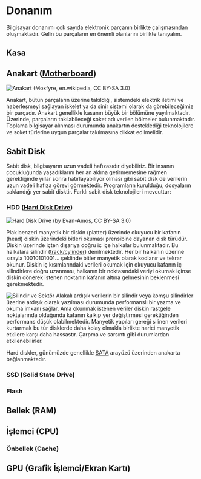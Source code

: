 # Donanım

Bilgisayar donanımı çok sayıda elektronik parçanın birlikte çalışmasından oluşmaktadır. Gelin bu parçaların en önemli olanlarını birlikte tanıyalım.

## Kasa

## Anakart ([Motherboard](https://en.wikipedia.org/wiki/Motherboard))

![Anakart (Moxfyre, en.wikipedia, CC BY-SA 3.0)](https://upload.wikimedia.org/wikipedia/commons/thumb/9/9d/Acer_E360_Socket_939_motherboard_by_Foxconn.svg/440px-Acer_E360_Socket_939_motherboard_by_Foxconn.svg.png)

Anakart, bütün parçaların üzerine takıldığı, sistemdeki elektrik iletimi ve haberleşmeyi sağlayan iskelet ya da sinir sistemi olarak da görebileceğimiz bir parçadır. Anakart genellikle kasanın büyük bir bölümüne yayılmaktadır. Üzerinde, parçaların takılabileceği soket adı verilen bölmeler bulunmaktadır. Toplama bilgisayar alınması durumunda anakartın desteklediği teknolojilere ve soket türlerine uygun parçalar takılmasına dikkat edilmelidir.

## Sabit Disk

Sabit disk, bilgisayarın uzun vadeli hafızasıdır diyebiliriz. Bir insanın çocukluğunda yaşadıklarını her an aklına getirmemesine rağmen gerektiğinde yıllar sonra hatırlayabiliyor olması gibi sabit disk de verilerin uzun vadeli hafıza görevi görmektedir. Programların kurulduğu, dosyaların saklandığı yer sabit disktir. Farklı sabit disk teknolojileri mevcuttur:

### HDD ([Hard Disk Drive](https://en.wikipedia.org/wiki/Hard_disk_drive))

![Hard Disk Drive (by Evan-Amos, CC BY-SA 3.0)](https://upload.wikimedia.org/wikipedia/commons/thumb/f/f8/Laptop-hard-drive-exposed.jpg/220px-Laptop-hard-drive-exposed.jpg)

Plak benzeri manyetik bir diskin (platter) üzerinde okuyucu bir kafanın (head) diskin üzerindeki bitleri okuması prensibine dayanan disk türüdür. Diskin üzerinde içten dışarıya doğru iç içe halkalar bulunmaktadır. Bu halkalara silindir ([track/cylinder](https://en.wikipedia.org/wiki/Cylinder-head-sector)) denilmektedir. Her bir halkanın üzerine sırayla 10010101001... şeklinde bitler manyetik olarak kodlanır ve tekrar okunur. Diskin iç kısımlarındaki verileri okumak için okuyucu kafanın iç silindirlere doğru uzanması, halkanın bir noktasındaki veriyi okumak içinse diskin dönerek istenen noktanın kafanın altına gelmesinin beklenmesi gerekmektedir. 

![Silindir ve Sektör](https://upload.wikimedia.org/wikipedia/commons/0/02/Cylinder_Head_Sector.svg)
Alakalı ardışık verilerin bir silindir veya komşu silindirler üzerine ardışık olarak yazılması durumunda performanslı bir yazma ve okuma imkanı sağlar. Ama okunmak istenen veriler diskin rastgele noktalarında olduğunda kafanın kalkıp yer değiştirmesi gerektiğinden performans düşük olabilmektedir. Manyetik yapıları gereği silinen verileri kurtarmak bu tür disklerde daha kolay olmakla birlikte harici manyetik etkilere karşı daha hassastır. Çarpma ve sarsıntı gibi durumlardan etkilenebilirler.

Hard diskler, günümüzde genellikle [SATA](https://en.wikipedia.org/wiki/Serial_ATA) arayüzü üzerinden anakarta bağlanmaktadır. 

### SSD (Solid State Drive)



### Flash

## Bellek (RAM)

## İşlemci (CPU)

### Önbellek (Cache)


## GPU (Grafik İşlemci/Ekran Kartı)



